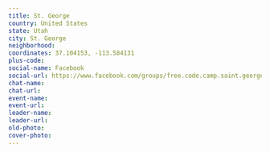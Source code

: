 ```yaml
---
title: St. George
country: United States
state: Utah
city: St. George
neighborhood: 
coordinates: 37.104153, -113.584131
plus-code:
social-name: Facebook
social-url: https://www.facebook.com/groups/free.code.camp.saint.george
chat-name:
chat-url:
event-name:
event-url:
leader-name:
leader-url:
old-photo: 
cover-photo:
---
```

